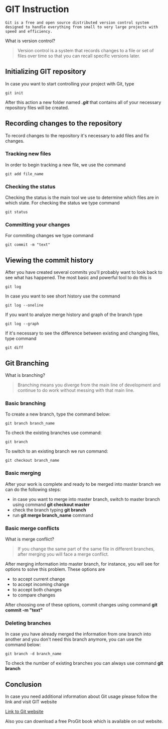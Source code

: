 # GIT Instruction

    Git is a free and open source distributed version control system designed to handle everything from small to very large projects with speed and efficiency. 

What is version control?

>Version control is a system that records
changes to a file or set of files over time so that you can recall specific versions later.

## Initializing GIT repository

In case you want to start controlling your project with Git, type

    git init

After this action a new folder named _**.git**_ that contains all of your necessary repository files will be created.

## Recording changes to the repository

To record changes to the repository it's necessary to add files and fix changes.

### Tracking new files

In order to begin tracking a new file, we use the command

    git add file_name

### Checking the status 

Checking the status is the main tool we use to determine which files are in which state. For checking the status we type command 

    git status

### Committing your changes

For commiting changes we type command

    git commit -m "text"

## Viewing the commit history

After you have created several commits you’ll probably want to look back to see what has happened. The most basic and powerful tool to do this is 

    git log

In case you want to see short history use the command

    git log --oneline

If you want to analyze merge history and graph of the branch type

    git log --graph
    
If it's necessary to see the difference between existing and changing files, type command

    git diff

## Git Branching

What is branching?
>Branching means you diverge from the main line of development and continue to do work without messing with that main line. 

### Basic branching

To create a new branch, type the command below:

    git branch branch_name

To check the existing branches use command:

    git branch

To switch to an existing branch we run command:

    git checkout branch_name

### Basic merging

After your work is complete and ready to be merged into master branch we can do the following steps:

* in case you want to merge into master branch, switch to master branch using command **git checkout master**
* check the branch typing **git branch**
* run **git merge branch_name** command

### Basic merge conflicts

What is merge conflict?

>If you change the same part of the same file in different branches, after merging you will face a merge conflict.

After merging information into master branch, for instance, you will see for options to solve this problem. These options are

* to accept current change
* to accept incoming change
* to accept both changes
* to compare changes

After choosing one of these options, commit changes using command **git commit -m "text"**

### Deleting branches

In case you have already merged the information from one branch into another and you don't need this branch anymore, you can use the command below:

    git branch -d branch_name

To check the number of existing branches you can always use command **git branch** 

## Conclusion

In case you need additional information about Git usage please follow the link and visit GIT website 

[Link to Git website](https://git-scm.com/)

Also you can download a free ProGit book which is available on out website.

